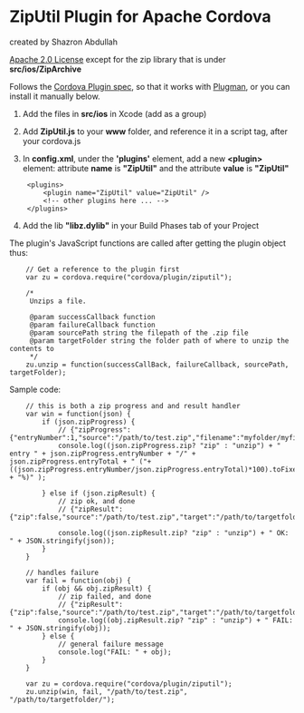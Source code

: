 ZipUtil Plugin for Apache Cordova
=====================================
created by Shazron Abdullah

[Apache 2.0 License](http://www.apache.org/licenses/LICENSE-2.0.html) except for the zip library that is under **src/ios/ZipArchive**

Follows the [Cordova Plugin spec](https://github.com/alunny/cordova-plugin-spec), so that it works with [Plugman](https://github.com/imhotep/plugman), or you can install it manually below.
 
1. Add the files in **src/ios** in Xcode (add as a group)
2. Add **ZipUtil.js** to your **www** folder, and reference it in a script tag, after your cordova.js
3. In **config.xml**, under the **'plugins'** element, add a new **&lt;plugin&gt;** element: attribute **name** is **"ZipUtil"** and the attribute **value** is **"ZipUtil"**

        <plugins>
            <plugin name="ZipUtil" value="ZipUtil" />
            <!-- other plugins here ... -->
        </plugins>
        
5. Add the lib **"libz.dylib"** in your Build Phases tab of your Project
    
The plugin's JavaScript functions are called after getting the plugin object thus:
 
        // Get a reference to the plugin first
        var zu = cordova.require("cordova/plugin/ziputil");

        /*
         Unzips a file.
     
         @param successCallback function
         @param failureCallback function
         @param sourcePath string the filepath of the .zip file
         @param targetFolder string the folder path of where to unzip the contents to
         */
		zu.unzip = function(successCallBack, failureCallback, sourcePath, targetFolder);


Sample code: 

		// this is both a zip progress and and result handler
		var win = function(json) {
			if (json.zipProgress) {
				// {"zipProgress":{"entryNumber":1,"source":"/path/to/test.zip","filename":"myfolder/myfile.png","entryTotal":10,"zip":false}}
				console.log((json.zipProgress.zip? "zip" : "unzip") + " entry " + json.zipProgress.entryNumber + "/" + json.zipProgress.entryTotal + " ("+ ((json.zipProgress.entryNumber/json.zipProgress.entryTotal)*100).toFixed(2) + "%)" );
		
			} else if (json.zipResult) {
				// zip ok, and done
				// {"zipResult":{"zip":false,"source":"/path/to/test.zip","target":"/path/to/targetfolder/"}}
		
				console.log((json.zipResult.zip? "zip" : "unzip") + " OK: " + JSON.stringify(json));
			}
		}
		
		// handles failure
		var fail = function(obj) {
			if (obj && obj.zipResult) {
				// zip failed, and done
				// {"zipResult":{"zip":false,"source":"/path/to/test.zip","target":"/path/to/targetfolder/"}}
				console.log((obj.zipResult.zip? "zip" : "unzip") + " FAIL: " + JSON.stringify(obj));
			} else {
				// general failure message
				console.log("FAIL: " + obj);
			}
		}

		var zu = cordova.require("cordova/plugin/ziputil");
		zu.unzip(win, fail, "/path/to/test.zip", "/path/to/targetfolder/");
